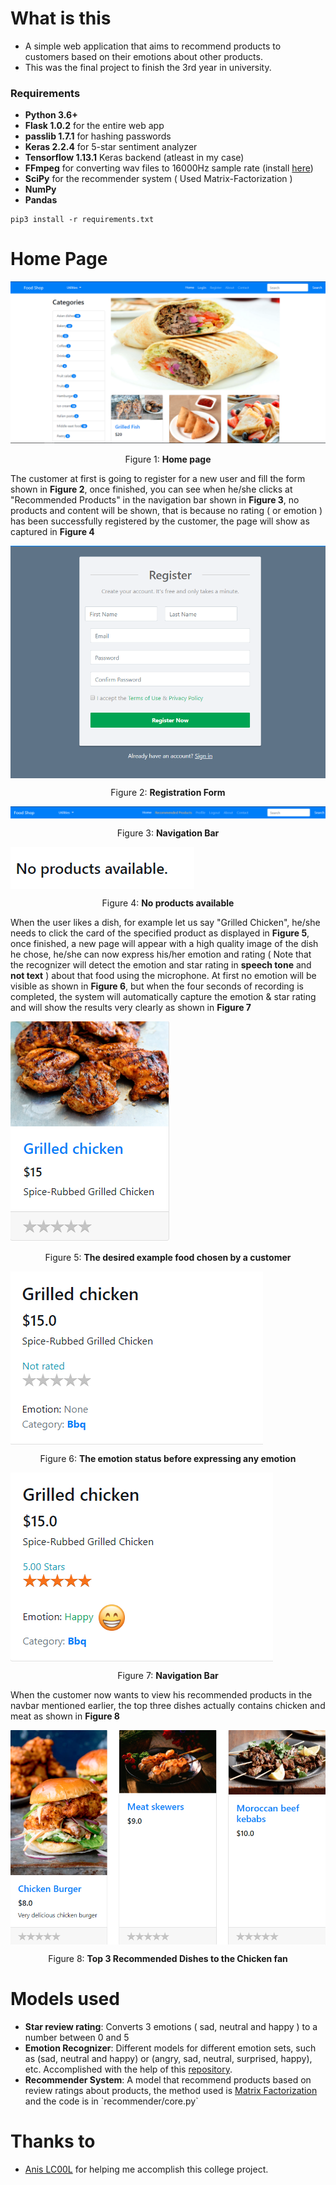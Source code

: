 # What is this
- A simple web application that aims to recommend products to customers based on their emotions about other products.
- This was the final project to finish the 3rd year in university.


### Requirements
- **Python 3.6+**
- **Flask 1.0.2** for the entire web app
- **passlib 1.7.1** for hashing passwords
- **Keras 2.2.4** for 5-star sentiment analyzer
- **Tensorflow 1.13.1** Keras backend (atleast in my case)
- **FFmpeg** for converting wav files to 16000Hz sample rate (install [here](http://ffmpeg.org/download.html))
- **SciPy** for the recommender system ( Used Matrix-Factorization )
- **NumPy**
- **Pandas**
```
pip3 install -r requirements.txt
```

# Home Page
<img src="images/home_page.PNG">
<p style="text-align: center;">Figure 1: <b>Home page</b></p>

The customer at first is going to register for a new user and fill the form shown in **Figure 2**, once finished, you can see when he/she clicks at "Recommended Products" in the navigation bar shown in  **Figure 3**, no products and content will be shown, that is because no rating ( or emotion ) has been successfully registered by the customer, the page will show as captured in **Figure 4**

<img src="images/registration.PNG" align="center">
<p style="text-align: center;">Figure 2: <b>Registration Form</b></p>

<img src="images/navbar.PNG" align="center">
<p style="text-align: center;">Figure 3: <b>Navigation Bar</b></p>

<img src="images/no_products.PNG" align="center">
<p style="text-align: center;">Figure 4: <b>No products available</b></p>

When the user likes a dish, for example let us say "Grilled Chicken", he/she needs to click the card of the specified product as displayed in **Figure 5**, once finished, a new page will appear with a high quality image of the dish he chose, he/she can now express his/her emotion and rating ( Note that the recognizer will detect the emotion and star rating in **speech tone** and **not text** ) about that food using the microphone.
At first no emotion will be visible as shown in **Figure 6**, but when the four seconds of recording is completed, the system will automatically capture the emotion & star rating and will show the results very clearly as shown in **Figure 7**


<img src="images/before_click.PNG">
<p style="text-align: center;">Figure 5: <b>The desired example food chosen by a customer</b></p>

<img src="images/before_emotion.PNG" align="center">
<p style="text-align: center;">Figure 6: <b>The emotion status before expressing any emotion</b></p>

<img src="images/after_emotion.PNG" align="center">
<p style="text-align: center;">Figure 7: <b>Navigation Bar</b></p>


When the customer now wants to view his recommended products in the navbar mentioned earlier, the top three dishes actually contains chicken and meat as shown in **Figure 8**

<img src="images/recommendations.PNG" align="center">
<p style="text-align: center;">Figure 8: <b>Top 3 Recommended Dishes to the Chicken fan</b></p>


# Models used
- **Star review rating**: Converts 3 emotions ( sad, neutral and happy ) to a number between 0 and 5
- **Emotion Recognizer**: Different models for different emotion sets, such as (sad, neutral and happy) or (angry, sad, neutral, surprised, happy), etc.
Accomplished with the help of this [repository](https://github.com/x4nth055/emotion-recognition-using-speech).
- **Recommender System**: A model that recommend products based on review ratings about products, the method used is [Matrix Factorization](https://en.wikipedia.org/wiki/Matrix_factorization_(recommender_systems)) and the code is in `recommender/core.py`

# Thanks to
- [Anis LC00L](https://github.com/AnisLcool) for helping me accomplish this college project.


